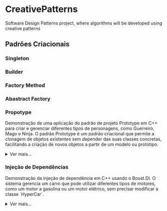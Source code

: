 # CreativePatterns
Software Design Patterns project, where algorithms will be developed using creative patterns

## Padrões Criacionais

### Singleton

### Builder

### Factory Method

### Abastract Factory

### Propotype

<!-- Resumo -->
<p>Demonstração de uma aplicação do padrão de projeto Prototype em C++ para criar e gerenciar diferentes tipos de personagens, como Guerreiro, Mago e Ninja. O padrão Prototype é um padrão criacional que permite a clonagem de objetos existentes sem depender das suas classes concretas, facilitando a criação de novos objetos a partir de um modelo ou protótipo.</p>

<details>
  <summary>Ver mais...</summary>

  ### Estrutura do código
  ##### 1. Prototype.h
  Esta é a classe base abstrata que define a interface para o padrão Prototype. Ela declara um método virtual puro clone() que deve ser implementado por todas as classes derivadas. O método clone() é responsável por criar uma cópia do objeto atual.

  ##### 2. Guerreiro.h && Guerreiro.cpp
  Representa um tipo específico de personagem. Herda de Prototype< Guerreiro >, implementando os métodos clone() e info(). A classe Guerreiro inclui atributos como name, description, e power, e permite a clonagem e a modificação de personagens.

  ##### 3. Mago.h && Mago.cpp
  Similar à classe Guerreiro, a classe Mago representa outro tipo de personagem, com atributos como name, description, e typeMago. Também implementa a clonagem e exibição das informações.

  ##### 4. Ninja.h && Ninja.cpp
Adiciona um novo tipo de personagem ao sistema, seguindo o mesmo padrão das classes Guerreiro e Mago. Permite a clonagem e a modificação dos atributos.

  ##### 5. main.cpp
  O ponto de entrada do programa. Demonstra a criação de personagens, clonagem e exibição das informações. Um menu interativo permite criar, clonar e listar personagens.

  ### Como funciona:
  O padrão Prototype permite que novos personagens sejam criados a partir de um protótipo existente. As classes derivadas (Guerreiro, Mago, Ninja) implementam o método clone() para criar uma cópia do objeto atual. O sistema pode então modificar e exibir essas cópias sem precisar criar novos objetos do zero, proporcionando flexibilidade e eficiência na criação e gestão de personagens.
</details>

### Injeção de Dependências

<!-- Resumo -->
<p>Demonstração da injeção de dependência em C++ usando o Boost.DI. O sistema gerencia um carro que pode utilizar diferentes tipos de motores, como um motor a gasolina ou um motor elétrico, sem precisar modificar a classe `HyperCar`.</p>

<details>
  <summary>Ver mais...</summary>

### Pré-requisitos

Certifique-se de que você tenha as seguintes ferramentas instaladas:

- [CMake](https://cmake.org/) (versão 3.10 ou superior)
- [Boost](https://www.boost.org/) (incluindo a biblioteca Boost.DI)
- Um compilador C++ que suporte C++14 ou superior

### Passos para Configurar o Projeto

#### 1. Baixar e Instalar o Boost

1. Faça o download do Boost a partir do [site oficial](https://www.boost.org/users/download/).
2. Extraia o arquivo para um diretório de sua escolha.
3. Opcional: Se quiser compilar as bibliotecas (não necessário para Boost.DI), siga as instruções do arquivo `README` dentro do diretório do Boost.

#### 2. Configurar o CMakeLists.txt

No seu projeto, você deve configurar o arquivo `CMakeLists.txt` para incluir o Boost e o Boost.DI:

```cmake
cmake_minimum_required(VERSION 3.10)
project(CarSystem)

set(CMAKE_CXX_STANDARD 14)

# Defina o caminho para o Boost
set(BOOST_ROOT "caminho/para/boost")
set(BOOST_INCLUDE_DIRS "${BOOST_ROOT}")
set(BOOST_LIBRARY_DIRS "${BOOST_ROOT}/stage/lib")

# Adicione o diretório include do Boost
include_directories(${BOOST_INCLUDE_DIRS})

# Adicione as bibliotecas Boost necessárias
find_package(Boost REQUIRED)

add_executable(CarSystem main.cpp src/Car.cpp src/Engines/PetrolEngine.cpp src/Engines/ElectricEngine.cpp)

# Linkar as bibliotecas Boost ao projeto
target_link_libraries(CarSystem ${Boost_LIBRARIES})
```

#### 3. Configurar a Variável de Ambiente no CLion (ou outra IDE)
Se você estiver usando o CLion, defina o caminho para o Boost nas configurações do CMake:

1. Vá em Settings > Tools > CMake.
2. Em CMake Options, adicione:
```
-DBOOST_ROOT="caminho/para/boost"
```
3. Após isso é somente compilar e executar o código

</details>
